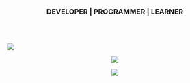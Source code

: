 <h3 align="center">DEVELOPER | PROGRAMMER | LEARNER</h3>
<br>
<br>


[![](https://visitcount.itsvg.in/api?id=zehrasbr&icon=5&color=5)](https://visitcount.itsvg.in)

<p align="center"><img src="https://media.giphy.com/media/l1KdbjVf8lZj2Qk3m/giphy.gif" /> </p>
<p align="center"><img src="https://media.giphy.com/media/TIejJSkHLZh4s/giphy.gif" /> </p>
